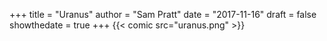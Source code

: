 +++
title = "Uranus"
author = "Sam Pratt"
date = "2017-11-16"
draft = false
showthedate = true
+++
{{< comic src="uranus.png" >}}